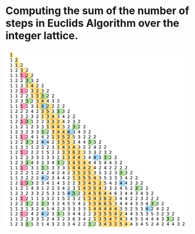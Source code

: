 
# Computing the sum of the number of steps in Euclids Algorithm over the integer lattice.

![The top coordinate is (2,1). Only the yellow pairs must be computed.](triangle.png)
